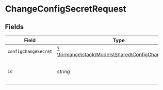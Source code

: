 # ChangeConfigSecretRequest


## Fields

| Field                                                                                          | Type                                                                                           | Required                                                                                       | Description                                                                                    | Example                                                                                        |
| ---------------------------------------------------------------------------------------------- | ---------------------------------------------------------------------------------------------- | ---------------------------------------------------------------------------------------------- | ---------------------------------------------------------------------------------------------- | ---------------------------------------------------------------------------------------------- |
| `configChangeSecret`                                                                           | [?\formance\stack\Models\Shared\ConfigChangeSecret](../../models/shared/ConfigChangeSecret.md) | :heavy_minus_sign:                                                                             | N/A                                                                                            |                                                                                                |
| `id`                                                                                           | *string*                                                                                       | :heavy_check_mark:                                                                             | Config ID                                                                                      | 4997257d-dfb6-445b-929c-cbe2ab182818                                                           |